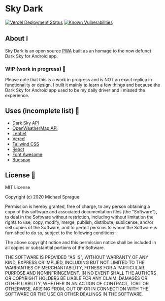 # Sky Dark

[![Vercel Deployment Status](https://img.shields.io/github/deployments/mikesprague/skydark-app/production?label=Vercel%20%28build%20%26%20deploy%29&logo=Vercel&logoColor=white)](https://vercel.com/m5ls5e/skydark-app/deployments)
[![Known Vulnerabilities](https://snyk.io/test/github/mikesprague/skydark-app/badge.svg?targetFile=package.json)](https://snyk.io/test/github/mikesprague/skydark-app?targetFile=package.json)

## About :information_source:

Sky Dark is an open source <abbr title="Progressive Web Application">PWA</abbr> built
as an homage to the now defunct Dark Sky for Android app.

### WIP (work in progress) :construction:

Please note that this is a work in progress and is NOT an exact replica in functionality
or design. I built it mainly to learn a few things and because the Dark Sky for
Android app used to be my daily driver and I missed the experience.

## Uses (incomplete list) :toolbox:

- [Dark Sky API](https://darksky.net/poweredby/)
- [OpenWeatherMap API](https://openweathermap.org/api/weathermaps)
- [Leaflet](https://leafletjs.com/)
- [Vercel](https://vercel.com/)
- [Tailwind CSS](https://tailwindcss.com/)
- [React](https://reactjs.org/)
- [Font Awesome](https://fontawesome.com/)
- [Bugsnag](https://www.bugsnag.com/)

## License :page_facing_up:

MIT License

Copyright (c) 2020 Michael Sprague

Permission is hereby granted, free of charge, to any person obtaining a copy
of this software and associated documentation files (the "Software"), to deal
in the Software without restriction, including without limitation the rights
to use, copy, modify, merge, publish, distribute, sublicense, and/or sell
copies of the Software, and to permit persons to whom the Software is
furnished to do so, subject to the following conditions:

The above copyright notice and this permission notice shall be included in all
copies or substantial portions of the Software.

THE SOFTWARE IS PROVIDED "AS IS", WITHOUT WARRANTY OF ANY KIND, EXPRESS OR
IMPLIED, INCLUDING BUT NOT LIMITED TO THE WARRANTIES OF MERCHANTABILITY,
FITNESS FOR A PARTICULAR PURPOSE AND NONINFRINGEMENT. IN NO EVENT SHALL THE
AUTHORS OR COPYRIGHT HOLDERS BE LIABLE FOR ANY CLAIM, DAMAGES OR OTHER
LIABILITY, WHETHER IN AN ACTION OF CONTRACT, TORT OR OTHERWISE, ARISING FROM,
OUT OF OR IN CONNECTION WITH THE SOFTWARE OR THE USE OR OTHER DEALINGS IN THE
SOFTWARE.
